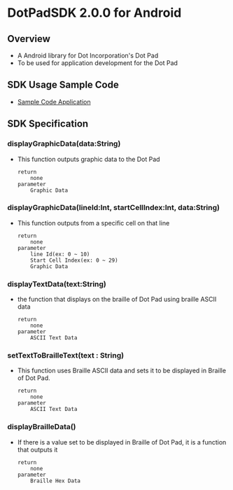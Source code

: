# DotPadSDK 2.0.0 for Android

## Overview
* A Android library for Dot Incorporation's Dot Pad
* To be used for application development for the Dot Pad

## SDK Usage Sample Code
* [Sample Code Application](https://github.com/dotincorp/dotpad-sample-code/tree/main/Android/2.0.0)

## SDK Specification
### displayGraphicData(data:String)
* This function outputs graphic data to the Dot Pad

    ```
    return
        none
    parameter
        Graphic Data
    ```

### displayGraphicData(lineId:Int, startCellIndex:Int, data:String)
* This function outputs from a specific cell on that line

    ```
    return
        none
    parameter
        line Id(ex: 0 ~ 10)
        Start Cell Index(ex: 0 ~ 29)
        Graphic Data
    ```

### displayTextData(text:String)
* the function that displays on the braille of Dot Pad using braille ASCII data

    ```
    return
        none
    parameter
        ASCII Text Data
    ```

### setTextToBrailleText(text : String)
* This function uses Braille ASCII data and sets it to be displayed in Braille of Dot Pad.
    ```
    return
        none
    parameter
        ASCII Text Data
    ```

### displayBrailleData()
* If there is a value set to be displayed in Braille of Dot Pad, it is a function that outputs it
    ```
    return
        none
    parameter
        Braille Hex Data
    ```
